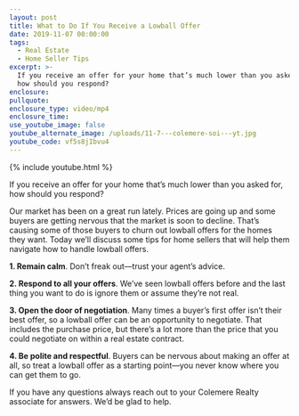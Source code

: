 ```yaml
---
layout: post
title: What to Do If You Receive a Lowball Offer
date: 2019-11-07 00:00:00
tags:
  - Real Estate
  - Home Seller Tips
excerpt: >-
  If you receive an offer for your home that’s much lower than you asked for,
  how should you respond?
enclosure:
pullquote:
enclosure_type: video/mp4
enclosure_time:
use_youtube_image: false
youtube_alternate_image: /uploads/11-7---colemere-soi---yt.jpg
youtube_code: vf5s8jIbvu4
---
```


{% include youtube.html %}

If you receive an offer for your home that’s much lower than you asked for, how should you respond?

Our market has been on a great run lately. Prices are going up and some buyers are getting nervous that the market is soon to decline. That’s causing some of those buyers to churn out lowball offers for the homes they want. Today we’ll discuss some tips for home sellers that will help them navigate how to handle lowball offers.

**1\. Remain calm**. Don’t freak out—trust your agent’s advice.

**2\. Respond to all your offers**. We’ve seen lowball offers before and the last thing you want to do is ignore them or assume they’re not real.

**3\. Open the door of negotiation**. Many times a buyer’s first offer isn’t their best offer, so a lowball offer can be an opportunity to negotiate. That includes the purchase price, but there’s a lot more than the price that you could negotiate on within a real estate contract.

**4\. Be polite and respectful**. Buyers can be nervous about making an offer at all, so treat a lowball offer as a starting point—you never know where you can get them to go.

If you have any questions always reach out to your Colemere Realty associate for answers. We’d be glad to help.